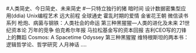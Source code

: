 #人类简史、今日简史、未来简史
#一只特立独行的猪
暗时间
设计数据密集型应用(ddia)
Unix编程艺术
远大前程
全球通史
霍乱时期的爱情
金雀花王朝
微信读书系列
枪炮、病菌与钢铁：人类社会的命运
第三种黑猩猩—人类的进化及未来
21世纪资本论
万年的竞争
伯克希尔年报
马拉松基金写的资本回报
吉利CEO写的刀锋上的舞蹈
Cosmos: A Spacetime Odyssey
第三种黑猩猩
维特根斯坦的两本书：逻辑哲学论、哲学研究
人月神话
....
